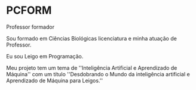 # PCFORM

Professor formador

Sou formado em Ciências Biológicas licenciatura e minha atuação de Professor.

Eu sou Leigo em Programação.

Meu projeto tem um tema de ''Inteligência Artificial e Aprendizado de Máquina'' com um título ''Desdobrando o Mundo da inteligência artificial e Aprendizado de Máquina
para Leigos.''
